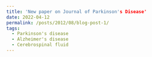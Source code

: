 ```yaml
---
title: 'New paper on Journal of Parkinson's Disease'
date: 2022-04-12
permalink: /posts/2012/08/blog-post-1/
tags:
  - Parkinson's disease
  - Alzheimer's disease
  - Cerebrospinal fluid
---
```



